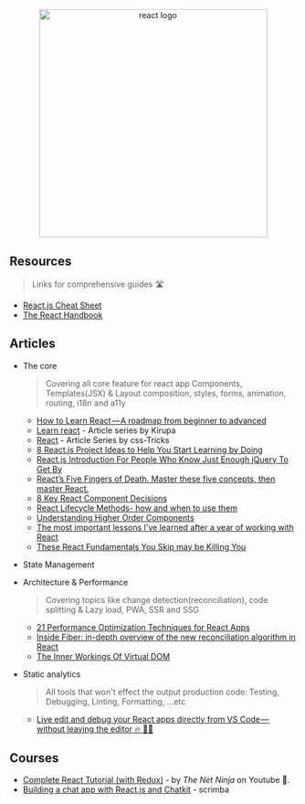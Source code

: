 <p align="center">
  <img width="400" src="https://upload.wikimedia.org/wikipedia/commons/thumb/a/a7/React-icon.svg/862px-React-icon.svg.png"  alt="react logo">
</p>

## Resources
> Links for comprehensive guides 🛣

- [React.js Cheat Sheet](https://devhints.io/react)
- [The React Handbook](https://www.freecodecamp.org/news/the-react-handbook-b71c27b0a795/)

## Articles

  - The core
    > Covering all core feature for react app
    > Components, Templates(JSX) & Layout composition, styles, forms, animation, routing, i18n and a11y

    - [How to Learn React — A roadmap from beginner to advanced](https://www.freecodecamp.org/news/learning-react-roadmap-from-scratch-to-advanced-bff7735531b6/)
    - [Learn react](https://www.kirupa.com/react/index.htm) - Article series by Kirupa
    - [React](https://css-tricks.com/guides/react/) - Article Series by css-Tricks
    - [8 React.js Project Ideas to Help You Start Learning by Doing](https://www.freecodecamp.org/news/8-reactjs-project-ideas-to-start-learning-by-doing/)
    - [React.js Introduction For People Who Know Just Enough jQuery To Get By](http://chibicode.com/react-js-introduction-for-people-who-know-just-enough-jquery-to-get-by/)
    - [React’s Five Fingers of Death. Master these five concepts, then master React.](https://medium.freecodecamp.com/the-5-things-you-need-to-know-to-understand-react-a1dbd5d114a3)
    - [8 Key React Component Decisions](https://medium.freecodecamp.org/8-key-react-component-decisions-cc965db11594)
    - [React Lifecycle Methods- how and when to use them](https://engineering.musefind.com/react-lifecycle-methods-how-and-when-to-use-them-2111a1b692b1)
    - [Understanding Higher Order Components](https://medium.freecodecamp.org/understanding-higher-order-components-6ce359d761b)
    - [The most important lessons I’ve learned after a year of working with React](https://medium.freecodecamp.org/mindset-lessons-from-a-year-with-react-1de862421981)
    - [These React Fundamentals You Skip may be Killing You](https://www.freecodecamp.org/news/these-react-fundamentals-you-skip-may-be-killing-you-7629fb87dd4a/)

  - State Management

  - Architecture & Performance
    > Covering topics like change detection(reconciliation), code splitting & Lazy load, PWA, SSR and SSG

    - [21 Performance Optimization Techniques for React Apps](https://www.codementor.io/blog/react-optimization-5wiwjnf9hj)
    - [Inside Fiber: in-depth overview of the new reconciliation algorithm in React](https://indepth.dev/inside-fiber-in-depth-overview-of-the-new-reconciliation-algorithm-in-react/)
    - [The Inner Workings Of Virtual DOM](https://medium.com/@rajaraodv/the-inner-workings-of-virtual-dom-666ee7ad47cf)

  - Static analytics
    > All tools that won't effect the output production code: Testing, Debugging, Linting, Formatting, ...etc

    - [Live edit and debug your React apps directly from VS Code — without leaving the editor 🔥 🎉🎈](https://medium.com/@auchenberg/live-edit-and-debug-your-react-apps-directly-from-vs-code-without-leaving-the-editor-3da489ed905f)


## Courses

- [Complete React Tutorial (with Redux)](https://www.youtube.com/playlist?list=PL4cUxeGkcC9ij8CfkAY2RAGb-tmkNwQHG) - by _The Net Ninja_ on Youtube 📃.
- [Building a chat app with React.js and Chatkit](https://scrimba.com/g/greactchatkit) - scrimba
